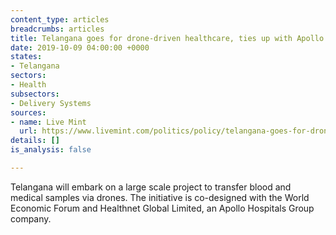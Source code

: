 ```yaml
---
content_type: articles
breadcrumbs: articles
title: Telangana goes for drone-driven healthcare, ties up with Apollo Hospitals unit
date: 2019-10-09 04:00:00 +0000
states:
- Telangana
sectors:
- Health
subsectors:
- Delivery Systems
sources:
- name: Live Mint
  url: https://www.livemint.com/politics/policy/telangana-goes-for-drone-driven-healthcare-ties-up-with-apollo-hospitals-unit-11570167539303.html
details: []
is_analysis: false

---
```

Telangana will embark on a large scale project to transfer blood and medical samples via drones. The initiative is co-designed with the World Economic Forum and Healthnet Global Limited, an Apollo Hospitals Group company.